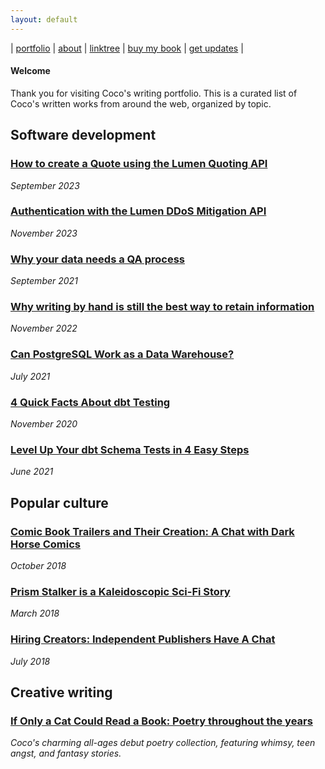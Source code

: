 ```yaml
---
layout: default
---
```


| [portfolio](/index.md) | [about](/about.md) | [linktree](https://linktr.ee/youcancallmecoco) | [buy my book](https://youcancallmecoco.gumroad.com/l/ifonlyacatcouldreadabook) | [get updates](https://buttondown.email/cocos-catchall) |

#### Welcome

Thank you for visiting Coco's writing portfolio. This is a curated list of Coco's written works from around the web, organized by topic. 

## Software development

### [How to create a Quote using the Lumen Quoting API](https://developer.lumen.com/apis/quoting#how-tos_create-a-quote)

_September 2023_

### [Authentication with the Lumen DDoS Mitigation API](https://developer.lumen.com/apis/ddos-mitigation#authentication-authorization)

_November 2023_

### [Why your data needs a QA process](https://stackoverflow.blog/2021/09/13/why-your-data-needs-a-qa-process/)

_September 2021_

### [Why writing by hand is still the best way to retain information](https://stackoverflow.blog/2022/11/23/why-writing-by-hand-is-still-the-best-way-to-retain-information/)

_November 2022_

### [Can PostgreSQL Work as a Data Warehouse?](https://blog.panoply.io/postgresql-data-warehouse)

_July 2021_

### [4 Quick Facts About dbt Testing](https://dev.to/corissa/4-quick-facts-about-dbt-testing-299o)

_November 2020_

### [Level Up Your dbt Schema Tests in 4 Easy Steps](https://dev.to/corissa/level-up-your-dbt-schema-tests-in-4-easy-steps-6k8)

_June 2021_ 

## Popular culture

### [Comic Book Trailers and Their Creation: A Chat with Dark Horse Comics](https://womenwriteaboutcomics.com/2018/10/dark-horse-talks-trailers/)

_October 2018_ 

### [Prism Stalker is a Kaleidoscopic Sci-Fi Story](https://womenwriteaboutcomics.com/2018/03/prism-stalker-kaleidoscopic-sci-fi/)

_March 2018_ 

### [Hiring Creators: Independent Publishers Have A Chat](https://womenwriteaboutcomics.com/2018/07/hiring-creators-independent-publishers-have-a-chat/)

_July 2018_

## Creative writing

### [If Only a Cat Could Read a Book: Poetry throughout the years](https://youcancallmecoco.gumroad.com/l/ifonlyacatcouldreadabook)

_Coco's charming all-ages debut poetry collection, featuring whimsy, teen angst, and fantasy stories._